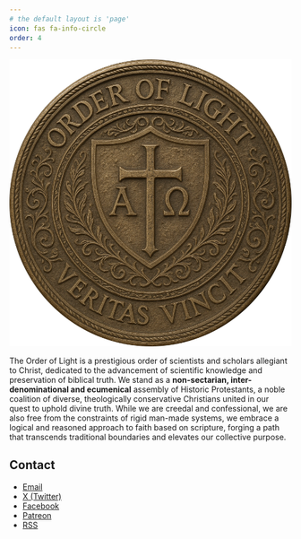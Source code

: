 ```yaml
---
# the default layout is 'page'
icon: fas fa-info-circle
order: 4
---
```


<head>
<link 
    rel   = "stylesheet" 
    href  = "https://cdnjs.cloudflare.com/ajax/libs/font-awesome/6.7.2/css/all.min.css"
>
</head>

![emblem](/assets/avatars/emblem.png)

The Order of Light is a prestigious order of scientists and scholars allegiant to Christ, dedicated to the advancement of scientific knowledge and preservation of biblical truth. We stand as a **non-sectarian, inter-denominational and ecumenical** assembly of Historic Protestants, a noble coalition of diverse, theologically conservative Christians united in our quest to uphold divine truth. While we are creedal and confessional, we are also free from the constraints of rigid man-made systems, we embrace a logical and reasoned approach to faith based on scripture, forging a path that transcends traditional boundaries and elevates our collective purpose.

## Contact

- <i class="fa-solid fa-envelope"></i> <a href="mailto:OrderofLight@proton.me">Email</a>
- <i class="fa-brands fa-twitter"></i> [X (Twitter)](https://x.com/OrdoLuminis)
- <i class="fa-brands fa-facebook"></i> [Facebook](https://www.facebook.com/OrdoLuminis)
- <i class="fa-brands fa-patreon"></i> [Patreon](https://www.patreon.com/OrdoLuminis)
- <i class="fa-solid fa-rss"></i> [RSS](https://ordoluminis.github.io/feed.xml)
